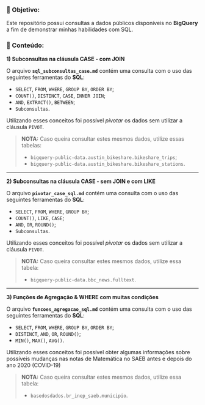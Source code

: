 ### :dart: Objetivo:
Este repositório possui consultas a dados públicos disponíveis no **BigQuery** a fim de demonstrar minhas habilidades com SQL.

### :pencil: Conteúdo:
**1) Subconsultas na cláusula CASE - com JOIN**  

O arquivo **`sql_subconsultas_case.md`** contém uma consulta com o uso das seguintes ferramentas do **SQL**:
* `SELECT`, `FROM`, `WHERE`, `GROUP BY`, `ORDER BY`;
*  `COUNT()`, `DISTINCT`, `CASE`, `INNER JOIN`;
* `AND`, `EXTRACT()`, `BETWEEN`;
* `Subconsultas`.
  
Utilizando esses conceitos foi possível *pivotar* os dados sem utilizar a cláusula `PIVOT`.  
> **NOTA:** Caso queira consultar estes mesmos dados, utilize essas tabelas:
> * `bigquery-public-data.austin_bikeshare.bikeshare_trips`;
> * `bigquery-public-data.austin_bikeshare.bikeshare_stations`.

---

**2) Subconsultas na cláusula CASE - sem JOIN e com LIKE**  

O arquivo **`pivotar_case_sql.md`** contém uma consulta com o uso das seguintes ferramentas do **SQL**:
* `SELECT`, `FROM`, `WHERE`, `GROUP BY`;
*  `COUNT()`, `LIKE`, `CASE`;
* `AND`, `OR`, `ROUND()`;
* `Subconsultas`.

Utilizando esses conceitos foi possível *pivotar* os dados sem utilizar a cláusula `PIVOT`.  
> **NOTA:** Caso queira consultar estes mesmos dados, utilize essa tabela:
> * `bigquery-public-data.bbc_news.fulltext`.

---

**3) Funções de Agregação & WHERE com muitas condições**

O arquivo **`funcoes_agregacao_sql.md`** contém uma consulta com o uso das seguintes ferramentas do **SQL**:
* `SELECT`, `FROM`, `WHERE`, `GROUP BY`, `ORDER BY`;
* `DISTINCT`, `AND`, `OR`, `ROUND()`;
* `MIN()`, `MAX()`, `AVG()`.

Utilizando esses conceitos foi possível obter algumas informações sobre possíveis mudanças nas notas de Matemática no SAEB antes e depois do ano 2020 (COVID-19) 
> **NOTA:** Caso queira consultar estes mesmos dados, utilize essa tabela:
> * `basedosdados.br_inep_saeb.municipio`.
